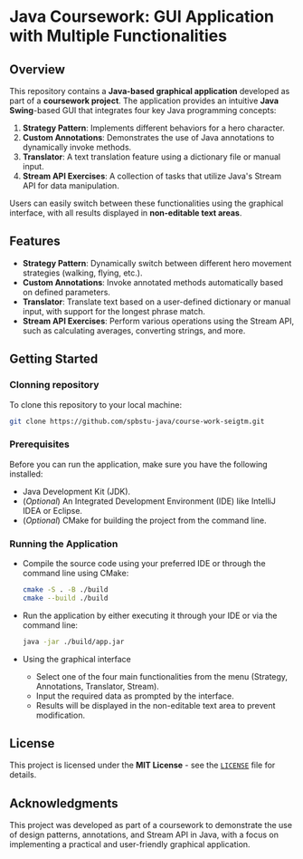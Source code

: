 # Java Coursework: GUI Application with Multiple Functionalities

## Overview

This repository contains a **Java-based graphical application** developed as part of a **coursework project**. The application provides an intuitive **Java Swing**-based GUI that integrates four key Java programming concepts:

1. **Strategy Pattern**: Implements different behaviors for a hero character.
2. **Custom Annotations**: Demonstrates the use of Java annotations to dynamically invoke methods.
3. **Translator**: A text translation feature using a dictionary file or manual input.
4. **Stream API Exercises**: A collection of tasks that utilize Java's Stream API for data manipulation.

Users can easily switch between these functionalities using the graphical interface, with all results displayed in **non-editable text areas**.

## Features

- **Strategy Pattern**: Dynamically switch between different hero movement strategies (walking, flying, etc.).
- **Custom Annotations**: Invoke annotated methods automatically based on defined parameters.
- **Translator**: Translate text based on a user-defined dictionary or manual input, with support for the longest phrase match.
- **Stream API Exercises**: Perform various operations using the Stream API, such as calculating averages, converting strings, and more.

## Getting Started

### Clonning repository

To clone this repository to your local machine:

```bash
git clone https://github.com/spbstu-java/course-work-seigtm.git
```

### Prerequisites

Before you can run the application, make sure you have the following installed:

- Java Development Kit (JDK).
- (_Optional_) An Integrated Development Environment (IDE) like IntelliJ IDEA or Eclipse.
- (_Optional_) CMake for building the project from the command line.

### Running the Application

- Compile the source code using your preferred IDE or through the command line using CMake:

  ```bash
  cmake -S . -B ./build
  cmake --build ./build
  ```

- Run the application by either executing it through your IDE or via the command line:

  ```bash
  java -jar ./build/app.jar
  ```

- Using the graphical interface
  - Select one of the four main functionalities from the menu (Strategy, Annotations, Translator, Stream).
  - Input the required data as prompted by the interface.
  - Results will be displayed in the non-editable text area to prevent modification.

## License

This project is licensed under the **MIT License** - see the [`LICENSE`](https://github.com/spbstu-java/labs-seigtm/tree/main/LICENSE) file for details.

## Acknowledgments

This project was developed as part of a coursework to demonstrate the use of design patterns, annotations, and Stream API in Java, with a focus on implementing a practical and user-friendly graphical application.
